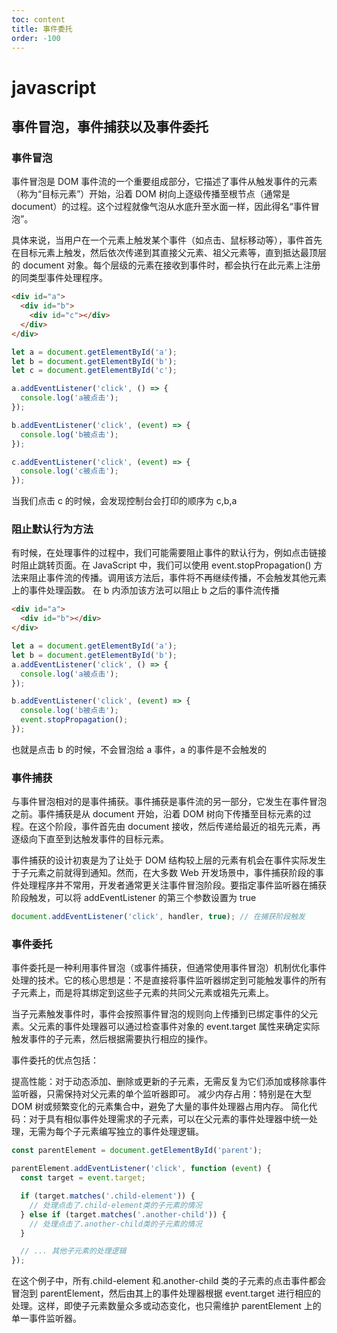 ```yaml
---
toc: content
title: 事件委托
order: -100
---
```


# javascript

## 事件冒泡，事件捕获以及事件委托

### 事件冒泡

事件冒泡是 DOM 事件流的一个重要组成部分，它描述了事件从触发事件的元素（称为“目标元素”）开始，沿着 DOM 树向上逐级传播至根节点（通常是 document）的过程。这个过程就像气泡从水底升至水面一样，因此得名“事件冒泡”。

具体来说，当用户在一个元素上触发某个事件（如点击、鼠标移动等），事件首先在目标元素上触发，然后依次传递到其直接父元素、祖父元素等，直到抵达最顶层的 document 对象。每个层级的元素在接收到事件时，都会执行在此元素上注册的同类型事件处理程序。

```html
<div id="a">
  <div id="b">
    <div id="c"></div>
  </div>
</div>
```

```js
let a = document.getElementById('a');
let b = document.getElementById('b');
let c = document.getElementById('c');

a.addEventListener('click', () => {
  console.log('a被点击');
});

b.addEventListener('click', (event) => {
  console.log('b被点击');
});

c.addEventListener('click', (event) => {
  console.log('c被点击');
});
```

当我们点击 c 的时候，会发现控制台会打印的顺序为 c,b,a

### 阻止默认行为方法

有时候，在处理事件的过程中，我们可能需要阻止事件的默认行为，例如点击链接时阻止跳转页面。在 JavaScript 中，我们可以使用 event.stopPropagation() 方法来阻止事件流的传播。调用该方法后，事件将不再继续传播，不会触发其他元素上的事件处理函数。
在 b 内添加该方法可以阻止 b 之后的事件流传播

```html
<div id="a">
  <div id="b"></div>
</div>
```

```js
let a = document.getElementById('a');
let b = document.getElementById('b');
a.addEventListener('click', () => {
  console.log('a被点击');
});

b.addEventListener('click', (event) => {
  console.log('b被点击');
  event.stopPropagation();
});
```

也就是点击 b 的时候，不会冒泡给 a 事件，a 的事件是不会触发的

### 事件捕获

与事件冒泡相对的是事件捕获。事件捕获是事件流的另一部分，它发生在事件冒泡之前。事件捕获是从 document 开始，沿着 DOM 树向下传播至目标元素的过程。在这个阶段，事件首先由 document 接收，然后传递给最近的祖先元素，再逐级向下直至到达触发事件的目标元素。

事件捕获的设计初衷是为了让处于 DOM 结构较上层的元素有机会在事件实际发生于子元素之前就得到通知。然而，在大多数 Web 开发场景中，事件捕获阶段的事件处理程序并不常用，开发者通常更关注事件冒泡阶段。要指定事件监听器在捕获阶段触发，可以将 addEventListener 的第三个参数设置为 true

```js
document.addEventListener('click', handler, true); // 在捕获阶段触发
```

### 事件委托

事件委托是一种利用事件冒泡（或事件捕获，但通常使用事件冒泡）机制优化事件处理的技术。它的核心思想是：不是直接将事件监听器绑定到可能触发事件的所有子元素上，而是将其绑定到这些子元素的共同父元素或祖先元素上。

当子元素触发事件时，事件会按照事件冒泡的规则向上传播到已绑定事件的父元素。父元素的事件处理器可以通过检查事件对象的 event.target 属性来确定实际触发事件的子元素，然后根据需要执行相应的操作。

事件委托的优点包括：

提高性能：对于动态添加、删除或更新的子元素，无需反复为它们添加或移除事件监听器，只需保持对父元素的单个监听器即可。
减少内存占用：特别是在大型 DOM 树或频繁变化的元素集合中，避免了大量的事件处理器占用内存。
简化代码：对于具有相似事件处理需求的子元素，可以在父元素的事件处理器中统一处理，无需为每个子元素编写独立的事件处理逻辑。

```js
const parentElement = document.getElementById('parent');

parentElement.addEventListener('click', function (event) {
  const target = event.target;

  if (target.matches('.child-element')) {
    // 处理点击了.child-element类的子元素的情况
  } else if (target.matches('.another-child')) {
    // 处理点击了.another-child类的子元素的情况
  }

  // ... 其他子元素的处理逻辑
});
```

在这个例子中，所有.child-element 和.another-child 类的子元素的点击事件都会冒泡到 parentElement，然后由其上的事件处理器根据 event.target 进行相应的处理。这样，即使子元素数量众多或动态变化，也只需维护 parentElement 上的单一事件监听器。

